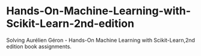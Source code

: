 # Hands-On-Machine-Learning-with-Scikit-Learn-2nd-edition
Solving Aurélien Géron - Hands-On Machine Learning with Scikit-Learn,2nd edition book assignments.
